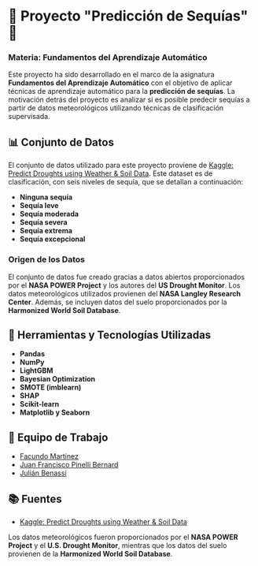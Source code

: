 # 🌵 Proyecto "Predicción de Sequías" 🌵  
### Materia: Fundamentos del Aprendizaje Automático  

Este proyecto ha sido desarrollado en el marco de la asignatura **Fundamentos del Aprendizaje Automático** con el objetivo de aplicar técnicas de aprendizaje automático para la **predicción de sequías**. La motivación detrás del proyecto es analizar si es posible predecir sequías a partir de datos meteorológicos utilizando técnicas de clasificación supervisada.

## 📊 Conjunto de Datos

El conjunto de datos utilizado para este proyecto proviene de [Kaggle: Predict Droughts using Weather & Soil Data](https://www.kaggle.com/datasets/cdminix/us-drought-meteorological-data). Este dataset es de clasificación, con seis niveles de sequía, que se detallan a continuación:

- **Ninguna sequía**
- **Sequía leve**
- **Sequía moderada**
- **Sequía severa**
- **Sequía extrema**
- **Sequía excepcional**

### Origen de los Datos  

El conjunto de datos fue creado gracias a datos abiertos proporcionados por el **NASA POWER Project** y los autores del **US Drought Monitor**. Los datos meteorológicos utilizados provienen del **NASA Langley Research Center**. Además, se incluyen datos del suelo proporcionados por la **Harmonized World Soil Database**.  

## 🔧 Herramientas y Tecnologías Utilizadas

- **Pandas**
- **NumPy**
- **LightGBM**
- **Bayesian Optimization**
- **SMOTE (imblearn)**
- **SHAP**
- **Scikit-learn**
- **Matplotlib y Seaborn**

## 👥 Equipo de Trabajo

- [Facundo Martinez](https://github.com/famarti) 
- [Juan Francisco Pinelli Bernard](https://github.com/FranPiBe)
- [Julián Benassi](https://github.com/julianbenassi) 

## 📚 Fuentes

- [Kaggle: Predict Droughts using Weather & Soil Data](https://www.kaggle.com/datasets/cdminix/us-drought-meteorological-data)

Los datos meteorológicos fueron proporcionados por el **NASA POWER Project** y el **U.S. Drought Monitor**, mientras que los datos del suelo provienen de la **Harmonized World Soil Database**.
